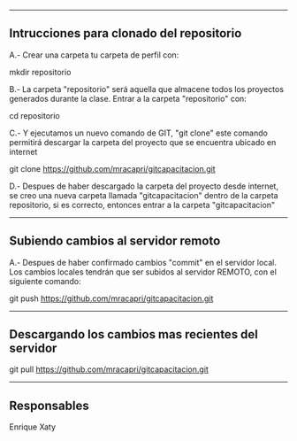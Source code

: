 -------------------------------
Intrucciones para clonado del repositorio
---------------------------------

A.- Crear una carpeta tu carpeta de perfil con:

mkdir repositorio

B.- La carpeta "repositorio" será aquella que almacene todos los proyectos generados durante la clase.
Entrar a la carpeta "repositorio" con:

cd repositorio

C.- Y ejecutamos un nuevo comando de GIT, "git clone" este comando permitirá descargar
la carpeta del proyecto que se encuentra ubicado en internet

git clone https://github.com/mracapri/gitcapacitacion.git

D.- Despues de haber descargado la carpeta del proyecto desde internet, se creo una nueva carpeta
llamada "gitcapacitacion" dentro de la carpeta repositorio, si es correcto, entonces entrar a 
la carpeta "gitcapacitacion"

---------------------------------------
Subiendo cambios al servidor remoto
--------------------------------------

A.- Despues de haber confirmado cambios "commit" en el servidor local. Los cambios locales tendrán que ser subidos al servidor REMOTO, con el siguiente comando:

git push https://github.com/mracapri/gitcapacitacion.git

------------------------------------
Descargando los cambios mas recientes del servidor
-----------------------------------

git pull https://github.com/mracapri/gitcapacitacion.git

------------------
Responsables
------------------

Enrique
Xaty
